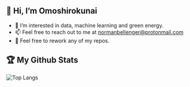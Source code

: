 ## 👋 Hi, I’m Omoshirokunai

- 👀 I’m interested in data, machine learning and green energy.
- 📫 Feel free to reach out to me at normanbellenger@protonmail.com
- 🤝 Feel free to rework any of my repos.

## 🏆 My Github Stats

![Top Langs](https://github-readme-stats.vercel.app/api/top-langs/?username=Omoshirokunai&layout=compact&theme=dark&hide=Jupyter%20Notebook&langs_count=10)
